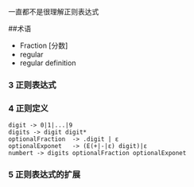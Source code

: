 一直都不是很理解正则表达式

##术语

* Fraction [分数]
* regular
* regular definition


### 3 正则表达式


### 4 正则定义

```
digit -> 0|1|...|9
digits -> digit digit*
optionalFraction  -> .digit | ε
optionalExponet   -> (E(+|-|ε) digit)|ε
numbert -> digits optionalFraction optionalExponet

```

### 5 正则表达式的扩展

